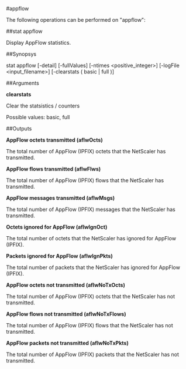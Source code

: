 #appflow

The following operations can be performed on "appflow":


##stat appflow

Display AppFlow statistics.


##Synopsys

stat appflow [-detail] [-fullValues] [-ntimes &lt;positive_integer>] [-logFile &lt;input_filename>] [-clearstats ( basic | full )]


##Arguments

<b>clearstats</b>
Clear the statsistics / counters
Possible values: basic, full



##Outputs

<b>AppFlow octets transmitted (aflwOcts)</b>
The total number of AppFlow (IPFIX) octets that the NetScaler has transmitted.

<b>AppFlow flows transmitted (aflwFlws)</b>
The total number of AppFlow (IPFIX) flows that the NetScaler has transmitted.

<b>AppFlow messages transmitted (aflwMsgs)</b>
The total number of AppFlow (IPFIX) messages that the NetScaler has transmitted.

<b>Octets ignored for AppFlow (aflwIgnOct)</b>
The total number of octets that the NetScaler has ignored for AppFlow (IPFIX).

<b>Packets ignored for AppFlow (aflwIgnPkts)</b>
The total number of packets that the NetScaler has ignored for AppFlow (IPFIX).

<b>AppFlow octets not transmitted (aflwNoTxOcts)</b>
The total number of AppFlow (IPFIX) octets that the NetScaler has not transmitted.

<b>AppFlow flows not transmitted (aflwNoTxFlows)</b>
The total number of AppFlow (IPFIX) flows that the NetScaler has not transmitted.

<b>AppFlow packets not transmitted (aflwNoTxPkts)</b>
The total number of AppFlow (IPFIX) packets that the NetScaler has not transmitted.



